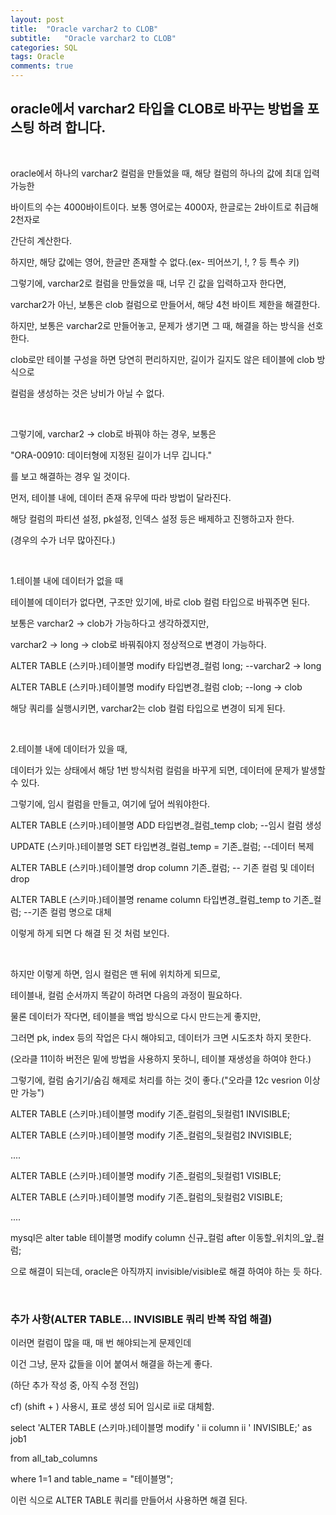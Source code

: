 ```yaml
---
layout: post
title:  "Oracle varchar2 to CLOB"
subtitle:   "Oracle varchar2 to CLOB"
categories: SQL
tags: Oracle
comments: true
---
```


## oracle에서 varchar2 타입을  CLOB로 바꾸는 방법을 포스팅 하려 합니다.

<br/>

oracle에서 하나의 varchar2 컬럼을 만들었을 때, 해당 컬럼의 하나의 값에 최대 입력 가능한

바이트의 수는 4000바이트이다. 보통 영어로는 4000자, 한글로는 2바이트로 취급해 2천자로

간단히 계산한다.

하지만, 해당 값에는 영어, 한글만 존재할 수 없다.(ex- 띄어쓰기, !, ? 등 특수 키)

그렇기에, varchar2로 컬럼을 만들었을 때, 너무 긴 값을 입력하고자 한다면,

varchar2가 아닌, 보통은 clob 컬럼으로 만들어서, 해당 4천 바이트 제한을 해결한다.

하지만, 보통은 varchar2로 만들어놓고, 문제가 생기면 그 때, 해결을 하는 방식을 선호한다.

clob로만 테이블 구성을 하면 당연히 편리하지만, 길이가 길지도 않은 테이블에 clob 방식으로

컬럼을 생성하는 것은 낭비가 아닐 수 없다.

<br/>

그렇기에, varchar2 -> clob로 바꿔야 하는 경우, 보통은 

"ORA-00910: 데이터형에 지정된 길이가 너무 깁니다."

를 보고 해결하는 경우 일 것이다.

먼저, 테이블 내에, 데이터 존재 유무에 따라 방법이 달라진다.

해당 컬럼의 파티션 설정, pk설정, 인덱스 설정 등은 배제하고 진행하고자 한다.

(경우의 수가 너무 많아진다.)

<br/>

1.테이블 내에 데이터가 없을 때

테이블에 데이터가 없다면, 구조만 있기에, 바로 clob 컬럼 타입으로 바꿔주면 된다.

보통은 varchar2 -> clob가 가능하다고 생각하겠지만,

varchar2 -> long -> clob로 바꿔줘야지 정상적으로 변경이 가능하다.

ALTER TABLE (스키마.)테이블명 modify 타입변경_컬럼 long; --varchar2 -> long

ALTER TABLE (스키마.)테이블명 modify 타입변경_컬럼 clob; --long -> clob

해당 쿼리를 실행시키면, varchar2는 clob 컬럼 타입으로 변경이 되게 된다.

<br/>

2.테이블 내에 데이터가 있을 때,

데이터가 있는 상태에서 해당 1번 방식처럼 컬럼을 바꾸게 되면, 데이터에 문제가 발생할 수 있다.

그렇기에, 임시 컬럼을 만들고, 여기에 덮어 씌워야한다.

ALTER TABLE (스키마.)테이블명 ADD 타입변경_컬럼_temp clob; --임시 컬럼 생성

UPDATE (스키마.)테이블명 SET 타입변경_컬럼_temp = 기존_컬럼; --데이터 복제

ALTER TABLE (스키마.)테이블명 drop column 기존_컬럼; -- 기존 컬럼 및 데이터 drop

ALTER TABLE (스키마.)테이블명 rename column 타입변경_컬럼_temp to 기존_컬럼; --기존 컬럼 명으로 대체

이렇게 하게 되면 다 해결 된 것 처럼 보인다.

<br/>

하지만 이렇게 하면, 임시 컬럼은 맨 뒤에 위치하게 되므로,

테이블내, 컬럼 순서까지 똑같이 하려면 다음의 과정이 필요하다.

물론 데이터가 작다면, 테이블을 백업 방식으로 다시 만드는게 좋지만, 

그러면 pk, index 등의 작업은 다시 해야되고, 데이터가 크면 시도조차 하지 못한다.

(오라클 11이하 버전은 밑에 방법을 사용하지 못하니, 테이블 재생성을 하여야 한다.)

그렇기에, 컬럼 숨기기/숨김 해제로 처리를 하는 것이 좋다.("오라클 12c vesrion 이상만 가능")

ALTER TABLE (스키마.)테이블명 modify 기존_컬럼의_뒷컬럼1 INVISIBLE;

ALTER TABLE (스키마.)테이블명 modify 기존_컬럼의_뒷컬럼2 INVISIBLE;

....

ALTER TABLE (스키마.)테이블명 modify 기존_컬럼의_뒷컬럼1 VISIBLE;

ALTER TABLE (스키마.)테이블명 modify 기존_컬럼의_뒷컬럼2 VISIBLE;

....

mysql은 alter table 테이블명 modify column 신규_컬럼 after 이동할_위치의_앞_컬럼;

으로 해결이 되는데, oracle은 아직까지 invisible/visible로 해결 하여야 하는 듯 하다.

<br/>

### 추가 사항(ALTER TABLE... INVISIBLE 쿼리 반복 작업 해결)

이러면 컬럼이 많을 때, 매 번 해야되는게 문제인데

이건 그냥, 문자 값들을 이어 붙여서 해결을 하는게 좋다.

(하단 추가 작성 중, 아직 수정 전임)

cf) (shift + \) 사용시, 표로 생성 되어 임시로 ii로 대체함.

select 'ALTER TABLE (스키마.)테이블명 modify ' ii column ii ' INVISIBLE;' as job1

from all_tab_columns

where 1=1 and table_name = "테이블명";

이런 식으로 ALTER TABLE 쿼리를 만들어서 사용하면 해결 된다.
